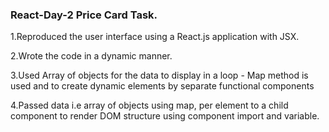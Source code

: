 ### React-Day-2 Price Card Task.


1.Reproduced the user interface using a React.js application with JSX.

2.Wrote the code in a dynamic manner.

3.Used Array of objects for the data to display in a loop - Map method is used and to create dynamic elements by separate functional components

4.Passed data i.e array of objects using map, per element to a child component to render DOM structure using component import and variable.
